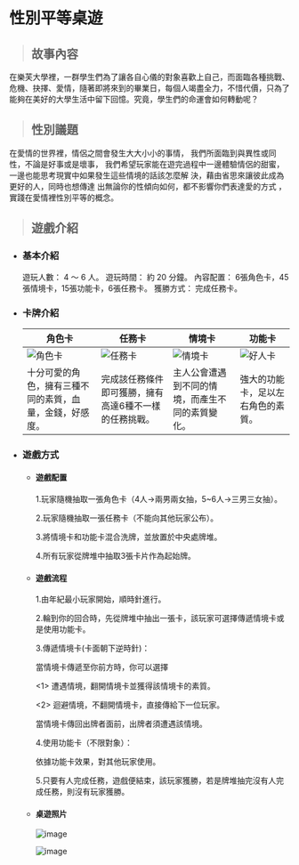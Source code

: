 # 性別平等桌遊

>## 故事內容

在樂芙大學裡，一群學生們為了讓各自心儀的對象喜歡上自己，而面臨各種挑戰、危機、抉擇、愛情，隨著即將來到的畢業日，每個人竭盡全力，不惜代價，只為了能夠在美好的大學生活中留下回憶。究竟，學生們的命運會如何轉動呢？

>## 性別議題

在愛情的世界裡，情侶之間會發生大大小小的事情，
我們所面臨到與異性或同性，不論是好事或是壞事，
我們希望玩家能在遊完過程中一邊體驗情侶的甜蜜，
一邊也能思考現實中如果發生這些情境的話該怎麼解
決，藉由省思來讓彼此成為更好的人，同時也想傳達
出無論你的性傾向如何，都不影響你們表達愛的方式
，實踐在愛情裡性別平等的概念。

>## 遊戲介紹

* ### 基本介紹

  遊玩人數： 4 ～ 6 人。
  遊玩時間： 約 20 分鐘。
  內容配置： 6張角色卡，45張情境卡，15張功能卡，6張任務卡。
  獲勝方式： 完成任務卡。

* ### 卡牌介紹

    角色卡 |  任務卡  | 情境卡  |功能卡
    ----- |----------|--------|-----
    ![角色卡](https://user-images.githubusercontent.com/82867224/137079942-d83ed55c-9f0c-4bb1-a13a-d4ce0c1e14f0.png) |![任務卡](https://user-images.githubusercontent.com/82867224/137079965-49c484be-5370-42e8-adc6-04044d7e8f40.png)  |![情境卡](https://user-images.githubusercontent.com/82867224/137080002-510a580a-e289-4fa3-8ecb-8b90dc551d1c.png)  |![好人卡](https://user-images.githubusercontent.com/82867224/137080026-e23054c7-433e-46ac-9aff-7f57c0db88fa.png)
    十分可愛的角色，擁有三種不同的素質，血量，金錢，好感度。|完成該任務條件即可獲勝，擁有高達6種不一樣的任務挑戰。|主人公會遭遇到不同的情境，而產生不同的素質變化。|強大的功能卡，足以左右角色的素質。


* ### 遊戲方式
  * #### 遊戲配置
  
    1.玩家隨機抽取一張角色卡（4人→兩男兩女抽，5~6人→三男三女抽）。
    
    2.玩家隨機抽取一張任務卡（不能向其他玩家公布）。
    
    3.將情境卡和功能卡混合洗牌，並放置於中央處牌堆。

    4.所有玩家從牌堆中抽取3張卡片作為起始牌。

  * #### 遊戲流程

    1.由年紀最小玩家開始，順時針進行。

    2.輪到你的回合時，先從牌堆中抽出一張卡，該玩家可選擇傳遞情境卡或是使用功能卡。

    3.傳遞情境卡(卡面朝下逆時針)：

       當情境卡傳遞至你前方時，你可以選擇

       <1> 遭遇情境，翻開情境卡並獲得該情境卡的素質。

       <2> 迴避情境，不翻開情境卡，直接傳給下一位玩家。

      當情境卡傳回出牌者面前，出牌者須遭遇該情境。

    4.使用功能卡（不限對象）：

      依據功能卡效果，對其他玩家使用。

    5.只要有人完成任務，遊戲便結束，該玩家獲勝，若是牌堆抽完沒有人完成任務，則沒有玩家獲勝。
    
  * #### 桌遊照片
 
    ![image](https://user-images.githubusercontent.com/82867224/137082154-4898047a-6832-4075-96b0-2986d78c8d01.png)

    ![image](https://user-images.githubusercontent.com/82867224/137082053-278ca4cb-7a55-474b-805b-c5da67b04dab.png)




  

